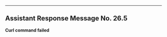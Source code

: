 
-------------------------------------------------------------------

## Assistant Response Message No. 26.5


**Curl command failed**
